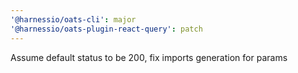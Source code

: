 ```yaml
---
'@harnessio/oats-cli': major
'@harnessio/oats-plugin-react-query': patch
---
```


Assume default status to be 200, fix imports generation for params
